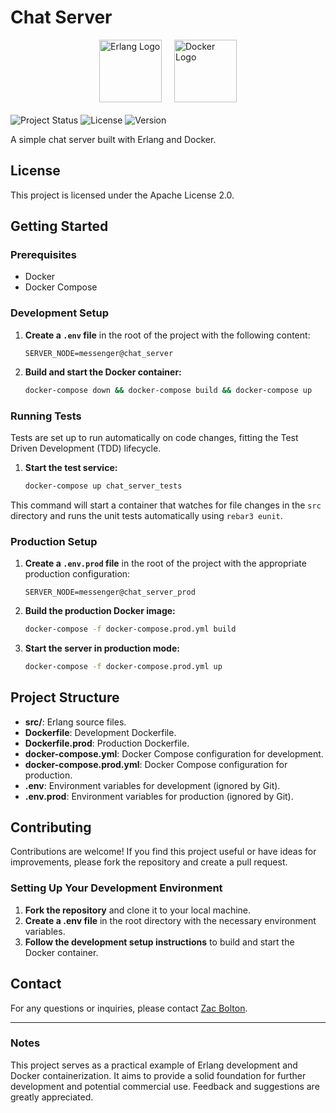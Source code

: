 # Chat Server

<div style="display: flex; justify-content: center; align-items: center; gap: 20px; margin-bottom: 20px">
  <img src="https://www.erlang.org/favicon.ico" alt="Erlang Logo" style="width: 100px; height: auto;"/>
  <img src="https://www.docker.com/wp-content/uploads/2022/03/Moby-logo.png" alt="Docker Logo" style="width: 100px; height: auto;"/>
</div>

![Project Status](https://img.shields.io/badge/status-in%20development-yellow)
![License](https://img.shields.io/badge/license-Apache%202.0-blue)
![Version](https://img.shields.io/badge/version-0.1.0-blue)

A simple chat server built with Erlang and Docker.

## License

This project is licensed under the Apache License 2.0.

## Getting Started

### Prerequisites

- Docker
- Docker Compose

### Development Setup

1. **Create a `.env` file** in the root of the project with the following
   content:

   ```plaintext
   SERVER_NODE=messenger@chat_server
   ```

2. **Build and start the Docker container:**

   ```sh
   docker-compose down && docker-compose build && docker-compose up
   ```

### Running Tests

Tests are set up to run automatically on code changes, fitting the Test Driven
Development (TDD) lifecycle.

1. **Start the test service:**

   ```sh
   docker-compose up chat_server_tests
   ```

This command will start a container that watches for file changes in the `src`
directory and runs the unit tests automatically using `rebar3 eunit`.

### Production Setup

1. **Create a `.env.prod` file** in the root of the project with the appropriate
   production configuration:

   ```plaintext
   SERVER_NODE=messenger@chat_server_prod
   ```

2. **Build the production Docker image:**

   ```sh
   docker-compose -f docker-compose.prod.yml build
   ```

3. **Start the server in production mode:**

   ```sh
   docker-compose -f docker-compose.prod.yml up
   ```

## Project Structure

- **src/**: Erlang source files.
- **Dockerfile**: Development Dockerfile.
- **Dockerfile.prod**: Production Dockerfile.
- **docker-compose.yml**: Docker Compose configuration for development.
- **docker-compose.prod.yml**: Docker Compose configuration for production.
- **.env**: Environment variables for development (ignored by Git).
- **.env.prod**: Environment variables for production (ignored by Git).

## Contributing

Contributions are welcome! If you find this project useful or have ideas for
improvements, please fork the repository and create a pull request.

### Setting Up Your Development Environment

1. **Fork the repository** and clone it to your local machine.
2. **Create a .env file** in the root directory with the necessary environment
   variables.
3. **Follow the development setup instructions** to build and start the
   Docker container.

## Contact

For any questions or inquiries, please contact [Zac Bolton](mailto:zacbolton2129@gmail.com).

---

### Notes

This project serves as a practical example of Erlang development and Docker
containerization. It aims to provide a solid foundation for further development
and potential commercial use. Feedback and suggestions are greatly appreciated.
